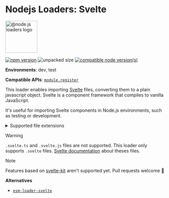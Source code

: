 # Nodejs Loaders: Svelte

<img src="https://raw.githubusercontent.com/nodejs-loaders/nodejs-loaders/refs/heads/main/logo.svg" height="100" width="100" alt="@node.js loaders logo" />

[![npm version](https://img.shields.io/npm/v/@nodejs-loaders/svelte.svg)](https://www.npmjs.com/package/@nodejs-loaders/svelte)
![unpacked size](https://img.shields.io/npm/unpacked-size/@nodejs-loaders/svelte)
[![compatible node version(s)](https://img.shields.io/node/v/@nodejs-loaders/svelte.svg)](https://nodejs.org/download)

**Environments**: dev, test

**Compatible APIs**: [`module.register`](https://nodejs.org/api/module.html#moduleregisterspecifier-parenturl-options)


This loader enables importing [Svelte](https://svelte.dev) files, converting them to a plain javascript object. Svelte is a component framework that compiles to vanilla JavaScript.

It's useful for importing Svelte components in Node.js environments, such as testing or development.

<details>
<summary>Supported file extensions</summary>

* `.svelte`
</details>

> [!WARNING]
> `.svelte.ts` and `.svelte.js` files are not supported. This loader only supports `.svelte` files.
> [Svelte documentation](https://svelte.dev/docs/svelte/svelte-js-files) about theses files.

> [!NOTE]
> Features based on [svelte-kit](https://svelte.dev/docs/kit/introduction) aren't supported yet. Pull requests welcome 🙂

**Alternatives**

* [`esm-loader-svelte`](https://www.npmjs.com/package/esm-loader-svelte)
